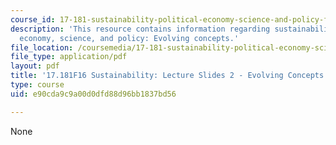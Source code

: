```yaml
---
course_id: 17-181-sustainability-political-economy-science-and-policy-fall-2016
description: 'This resource contains information regarding sustainability: political
  economy, science, and policy: Evolving concepts.'
file_location: /coursemedia/17-181-sustainability-political-economy-science-and-policy-fall-2016/e90cda9c9a00d0dfd88d96bb1837bd56_MIT17_181F16_Week2.pdf
file_type: application/pdf
layout: pdf
title: '17.181F16 Sustainability: Lecture Slides 2 - Evolving Concepts'
type: course
uid: e90cda9c9a00d0dfd88d96bb1837bd56

---
```

None